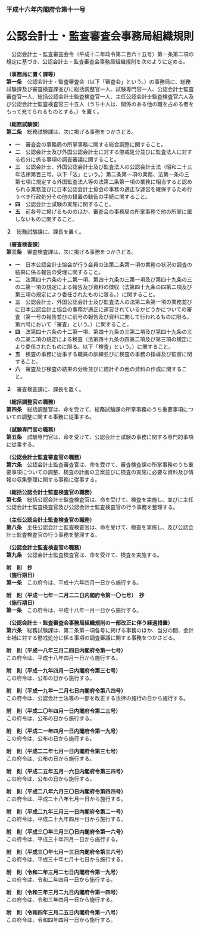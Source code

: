 ### 平成十六年内閣府令第十一号  
# 公認会計士・監査審査会事務局組織規則  
　公認会計士・監査審査会令（平成十二年政令第二百六十五号）第一条第二項の規定に基づき、公認会計士・監査審査会事務局組織規則を次のように定める。  
  
**（事務局に置く課等）**  
**第一条**　公認会計士・監査審査会（以下「審査会」という。）の事務局に、総務試験課及び審査検査課並びに総括調整官一人、試験専門官一人、公認会計士監査審査官一人、総括公認会計士監査検査官一人、主任公認会計士監査検査官六人及び公認会計士監査検査官三十五人（うち十人は、関係のある他の職を占める者をもって充てられるものとする。）を置く。  
  
**（総務試験課）**  
**第二条**　総務試験課は、次に掲げる事務をつかさどる。  
* **一**　審査会の事務局の所掌事務に関する総合調整に関すること。  
* **二**　公認会計士及び外国公認会計士に対する懲戒処分並びに監査法人に対する処分に係る事項の調査審議に関すること。  
* **三**　公認会計士、外国公認会計士及び監査法人の公認会計士法（昭和二十三年法律第百三号。以下「法」という。）第二条第一項の業務、法第一条の三第七項に規定する外国監査法人等の法第二条第一項の業務に相当すると認められる業務並びに日本公認会計士協会の事務の適正な運営を確保するため行うべき行政処分その他の措置の勧告の手続に関すること。  
* **四**　公認会計士試験の実施に関すること。  
* **五**　前各号に掲げるもののほか、審査会の事務局の所掌事務で他の所掌に属しないものに関すること。  
  
**２**　総務試験課に、課長を置く。  
  
**（審査検査課）**  
**第三条**　審査検査課は、次に掲げる事務をつかさどる。  
* **一**　日本公認会計士協会が行う会員の法第二条第一項の業務の状況の調査の結果に係る報告の受理に関すること。  
* **二**　法第四十六条の十二第一項、第四十九条の三第一項及び第四十九条の三の二第一項の規定による報告及び資料の徴収（法第四十九条の四第二項及び第三項の規定により委任されたものに限る。）に関すること。  
* **三**　公認会計士、外国公認会計士及び監査法人の法第二条第一項の業務並びに日本公認会計士協会の事務が適正に運営されているかどうかについての審査（第一号の報告並びに前号の報告及び資料に関して行われるものに限る。第六号において「審査」という。）に関すること。  
* **四**　法第四十六条の十二第一項、第四十九条の三第二項及び第四十九条の三の二第二項の規定による検査（法第四十九条の四第二項及び第三項の規定により委任されたものに限る。以下「検査」という。）に関すること。  
* **五**　検査の事務に従事する職員の訓練並びに検査の事務の指導及び監督に関すること。  
* **六**　審査及び検査の結果の分析並びに統計その他の資料の作成に関すること。  
  
**２**　審査検査課に、課長を置く。  
  
**（総括調整官の職務）**  
**第四条**　総括調整官は、命を受けて、総務試験課の所掌事務のうち重要事項についての調整に関する事務に従事する。  
  
**（試験専門官の職務）**  
**第五条**　試験専門官は、命を受けて、公認会計士試験の事務に関する専門的事項に従事する。  
  
**（公認会計士監査審査官の職務）**  
**第六条**　公認会計士監査審査官は、命を受けて、審査検査課の所掌事務のうち重要事項についての調整、検査の計画の立案並びに検査の実施に必要な資料及び情報の収集整理に関する事務に従事する。  
  
**（総括公認会計士監査検査官の職務）**  
**第七条**　総括公認会計士監査検査官は、命を受けて、検査を実施し、並びに主任公認会計士監査検査官及び公認会計士監査検査官の行う事務を整理する。  
  
**（主任公認会計士監査検査官の職務）**  
**第八条**　主任公認会計士監査検査官は、命を受けて、検査を実施し、及び公認会計士監査検査官の行う事務を整理する。  
  
**（公認会計士監査検査官の職務）**  
**第九条**　公認会計士監査検査官は、命を受けて、検査を実施する。  
  
**附　則　抄**  
**（施行期日）**  
**第一条**　この府令は、平成十六年四月一日から施行する。  
  
**附　則（平成一七年一二月二二日内閣府令第一〇七号）　抄**  
**（施行期日）**  
**第一条**　この府令は、平成十八年一月一日から施行する。  
  
**（公認会計士・監査審査会事務局組織規則の一部改正に伴う経過措置）**  
**第六条**　総務試験課は、第二条第一項各号に掲げる事務のほか、当分の間、会計士補に対する懲戒処分に係る事項の調査審議に関する事務をつかさどる。  
  
**附　則（平成一八年三月二四日内閣府令第一七号）**  
この府令は、平成十八年四月一日から施行する。  
  
**附　則（平成一九年四月一日内閣府令第三七号）**  
この府令は、公布の日から施行する。  
  
**附　則（平成一九年一二月七日内閣府令第八四号）**  
この府令は、公認会計士法等の一部を改正する法律の施行の日から施行する。  
  
**附　則（平成二〇年四月一日内閣府令第二三号）**  
この府令は、公布の日から施行する。  
  
**附　則（平成二一年四月一日内閣府令第一九号）**  
この府令は、公布の日から施行する。  
  
**附　則（平成二二年七月一日内閣府令第三七号）**  
この府令は、公布の日から施行する。  
  
**附　則（平成二五年五月一六日内閣府令第三四号）**  
この府令は、公布の日から施行する。  
  
**附　則（平成二八年六月三〇日内閣府令第四四号）**  
この府令は、平成二十八年七月一日から施行する。  
  
**附　則（平成二九年三月三一日内閣府令第二一号）**  
この府令は、平成二十九年四月一日から施行する。  
  
**附　則（平成三〇年三月三〇日内閣府令第一六号）**  
この府令は、平成三十年四月一日から施行する。  
  
**附　則（平成三〇年七月一三日内閣府令第三六号）**  
この府令は、平成三十年七月十七日から施行する。  
  
**附　則（令和二年三月二七日内閣府令第一九号）**  
この府令は、令和二年四月一日から施行する。  
  
**附　則（令和三年三月二九日内閣府令第一四号）**  
この府令は、令和三年四月一日から施行する。  
  
**附　則（令和四年三月二五日内閣府令第一八号）**  
この府令は、令和四年四月一日から施行する。  
  

